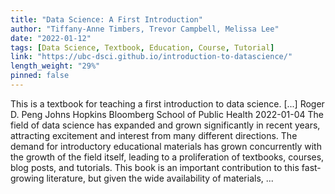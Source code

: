 ```yaml
---
title: "Data Science: A First Introduction"
author: "Tiffany-Anne Timbers, Trevor Campbell, Melissa Lee"
date: "2022-01-12"
tags: [Data Science, Textbook, Education, Course, Tutorial]
link: "https://ubc-dsci.github.io/introduction-to-datascience/"
length_weight: "29%"
pinned: false
---
```


This is a textbook for teaching a first introduction to data science. [...] Roger D. Peng Johns Hopkins Bloomberg School of Public Health 2022-01-04 The field of data science has expanded and grown significantly in recent years,
attracting excitement and interest from many different directions. The demand for introductory
educational materials has grown concurrently with the growth of the field itself, leading to
a proliferation of textbooks, courses, blog posts, and tutorials. This book is an important
contribution to this fast-growing literature, but given the wide availability of materials, ...
